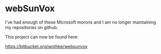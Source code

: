 # webSunVox

I've had enough of these Microsoft morons and I am no longer maintaining
my repositories on github.

This project can now be found here:


https://bitbucket.org/wothke/websunvox